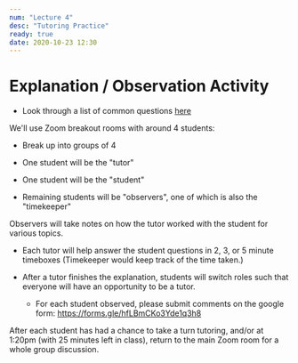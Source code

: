 ```yaml
---
num: "Lecture 4"
desc: "Tutoring Practice"
ready: true
date: 2020-10-23 12:30
---
```


# Explanation / Observation Activity

* Look through a list of common questions [here](https://docs.google.com/document/d/1vWwtF-r9RcklYFiB9tkY2j6nJ30fUV8TWMa3rFoWzjk)


We'll use Zoom breakout rooms with around 4 students:

* Break up into groups of 4



* One student will be the "tutor"
* One student will be the "student"
* Remaining students will be "observers", one of which is also the "timekeeper"


Observers will take notes on how the tutor worked with the student for
various topics.

* Each tutor will help answer the student questions in 2, 3, or 5 minute timeboxes
  (Timekeeper would keep track of the time taken.)
  
* After a tutor finishes the explanation, students will switch roles such that everyone will have an opportunity to be a tutor.
   * For each student observed, please submit comments on the google form: <https://forms.gle/hfLBmCKo3Yde1q3h8>

After each student has had a chance to take a turn tutoring, and/or at 1:20pm (with 25 minutes left in class), return to the main Zoom room for a whole group discussion.
